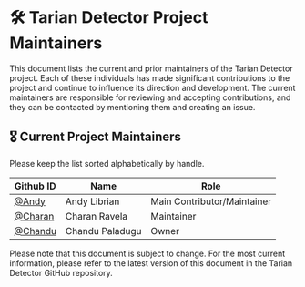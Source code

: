 # 🛠️ Tarian Detector Project Maintainers

This document lists the current and prior maintainers of the Tarian Detector project. Each of these individuals has made significant contributions to the project and continue to influence its direction and development. The current maintainers are responsible for reviewing and accepting contributions, and they can be contacted by mentioning them and creating an issue.

## 🎖️ Current Project Maintainers

Please keep the list sorted alphabetically by handle.

| Github ID                                    | Name                   | Role                              |
|----------------------------------------------|------------------------|------------------------------------|
| [@Andy](https://github.com/andylibrian) | Andy Librian       | Main Contributor/Maintainer   |
| [@Charan](https://github.com/c-ravela) | Charan Ravela       | Maintainer   |
| [@Chandu](https://github.com/devopstoday11)     | Chandu Paladugu         | Owner      |


Please note that this document is subject to change. For the most current information, please refer to the latest version of this document in the Tarian Detector GitHub repository.

